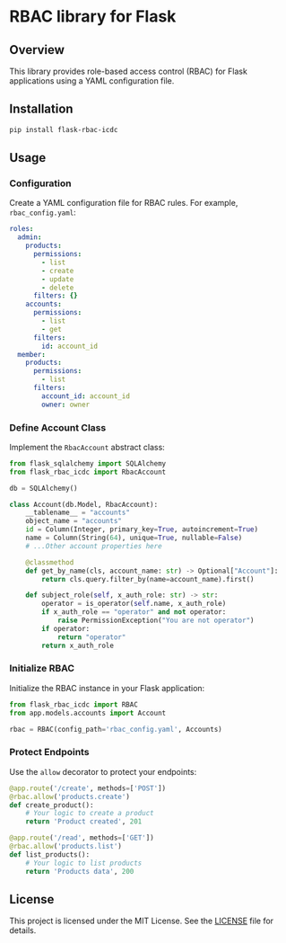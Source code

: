 # RBAC library for Flask

## Overview

This library provides role-based access control (RBAC) for Flask applications using a YAML configuration file.

## Installation

```sh
pip install flask-rbac-icdc
```

## Usage
### Configuration
Create a YAML configuration file for RBAC rules. For example, `rbac_config.yaml`:
```yaml
roles:
  admin:
    products:
      permissions:
        - list
        - create
        - update
        - delete
      filters: {}
    accounts:
      permissions:
        - list
        - get
      filters:
        id: account_id
  member:
    products:
      permissions:
        - list
      filters:
        account_id: account_id
        owner: owner
```
### Define Account Class
Implement the `RbacAccount` abstract class:
```py
from flask_sqlalchemy import SQLAlchemy
from flask_rbac_icdc import RbacAccount

db = SQLAlchemy()

class Account(db.Model, RbacAccount):
    __tablename__ = "accounts"
    object_name = "accounts"
    id = Column(Integer, primary_key=True, autoincrement=True)
    name = Column(String(64), unique=True, nullable=False)
    # ...Other account properties here

    @classmethod
    def get_by_name(cls, account_name: str) -> Optional["Account"]:
        return cls.query.filter_by(name=account_name).first()

    def subject_role(self, x_auth_role: str) -> str:
        operator = is_operator(self.name, x_auth_role)
        if x_auth_role == "operator" and not operator:
            raise PermissionException("You are not operator")
        if operator:
            return "operator"
        return x_auth_role
```

### Initialize RBAC
Initialize the RBAC instance in your Flask application:
```py
from flask_rbac_icdc import RBAC
from app.models.accounts import Account

rbac = RBAC(config_path='rbac_config.yaml', Accounts)
```

### Protect Endpoints
Use the `allow` decorator to protect your endpoints:
```py
@app.route('/create', methods=['POST'])
@rbac.allow('products.create')
def create_product():
    # Your logic to create a product
    return 'Product created', 201

@app.route('/read', methods=['GET'])
@rbac.allow('products.list')
def list_products():
    # Your logic to list products
    return 'Products data', 200
```

## License
This project is licensed under the MIT License. See the [LICENSE](https://github.com/icdc-io/flask-rbac/blob/main/LICENSE) file for details.